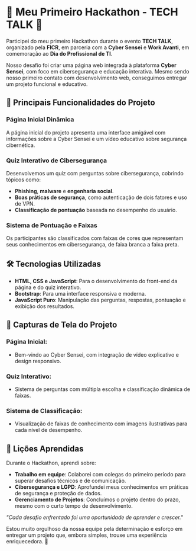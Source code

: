 # 🚀 Meu Primeiro Hackathon - TECH TALK 🚀

Participei do meu primeiro Hackathon durante o evento **TECH TALK**, organizado pela **FICR**, em parceria com a **Cyber Sensei** e **Work Avanti**, em comemoração ao **Dia do Profissional de TI**.

Nosso desafio foi criar uma página web integrada à plataforma **Cyber Sensei**, com foco em cibersegurança e educação interativa. Mesmo sendo nosso primeiro contato com desenvolvimento web, conseguimos entregar um projeto funcional e educativo.

## 🔑 Principais Funcionalidades do Projeto

### Página Inicial Dinâmica
A página inicial do projeto apresenta uma interface amigável com informações sobre a Cyber Sensei e um vídeo educativo sobre segurança cibernética.

### Quiz Interativo de Cibersegurança
Desenvolvemos um quiz com perguntas sobre cibersegurança, cobrindo tópicos como:
- **Phishing**, **malware** e **engenharia social**.
- **Boas práticas de segurança**, como autenticação de dois fatores e uso de VPN.
- **Classificação de pontuação** baseada no desempenho do usuário.

### Sistema de Pontuação e Faixas
Os participantes são classificados com faixas de cores que representam seus conhecimentos em cibersegurança, de faixa branca a faixa preta.

## 🛠️ Tecnologias Utilizadas

- **HTML, CSS e JavaScript**: Para o desenvolvimento do front-end da página e do quiz interativo.
- **Bootstrap**: Para uma interface responsiva e moderna.
- **JavaScript Puro**: Manipulação das perguntas, respostas, pontuação e exibição dos resultados.

## 📸 Capturas de Tela do Projeto

### Página Inicial:
- Bem-vindo ao Cyber Sensei, com integração de vídeo explicativo e design responsivo.

### Quiz Interativo:
- Sistema de perguntas com múltipla escolha e classificação dinâmica de faixas.

### Sistema de Classificação:
- Visualização de faixas de conhecimento com imagens ilustrativas para cada nível de desempenho.

## 🌟 Lições Aprendidas

Durante o Hackathon, aprendi sobre:

- **Trabalho em equipe**: Colaborei com colegas do primeiro período para superar desafios técnicos e de comunicação.
- **Cibersegurança e LGPD**: Aprofundei meus conhecimentos em práticas de segurança e proteção de dados.
- **Gerenciamento de Projetos**: Concluímos o projeto dentro do prazo, mesmo com o curto tempo de desenvolvimento.

_"Cada desafio enfrentado foi uma oportunidade de aprender e crescer."_

Estou muito orgulhoso da nossa equipe pela determinação e esforço em entregar um projeto que, embora simples, trouxe uma experiência enriquecedora. 🚀
